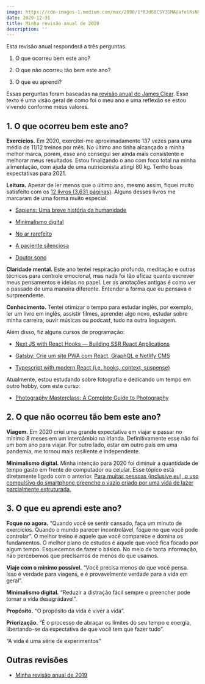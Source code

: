 ```yaml
---
image: https://cdn-images-1.medium.com/max/2000/1*RJd68CSY3GMAUafelRsNOw.jpeg
date: 2020-12-31
title: Minha revisão anual de 2020
description: ''
---
```


Esta revisão anual responderá a três perguntas.

 1. O que ocorreu bem este ano?

 2. O que não ocorreu tão bem este ano?

 3. O que eu aprendi?

Essas perguntas foram baseadas na [revisão anual do James Clear](https://jamesclear.com/annual-review). Esse texto é uma visão geral de como foi o meu ano e uma reflexão se estou vivendo conforme meus valores.

## 1. O que ocorreu bem este ano?

**Exercícios.** Em 2020, exercitei-me aproximadamente 137 vezes para uma média de 11/12 treinos por mês. No último ano tinha alcançado a minha melhor marca, porém, esse ano consegui ser ainda mais consistente e melhorar meus resultados. Estou finalizando o ano com foco total na minha alimentação, com ajuda de uma nutricionista atingi 80 kg. Tenho boas expectativas para 2021.

**Leitura.** Apesar de ler menos que o último ano, mesmo assim, fiquei muito satisfeito com os [12 livros (3,631 páginas)](https://www.goodreads.com/user/year_in_books/2020). Alguns desses livros me marcaram de uma forma muito especial:

* [Sapiens: Uma breve história da humanidade](https://www.goodreads.com/book/show/23692271-sapiens)

* [Minimalismo digital](https://www.goodreads.com/book/show/40672036-digital-minimalism)

* [No ar rarefeito](https://www.goodreads.com/book/show/1898.Into_Thin_Air)

* [A paciente silenciosa](https://www.goodreads.com/book/show/44033719-a-paciente-silenciosa)

* [Doutor sono](https://www.goodreads.com/book/show/23247485-doutor-sono)

**Claridade mental.** Este ano tentei respiração profunda, meditação e outras técnicas para controle emocional, mas nada foi tão eficaz quanto escrever meus pensamentos e ideias no papel. Ler as anotações antigas é como ver o passado de uma maneira diferente. Entender a forma que eu pensava é surpreendente.

**Conhecimento.** Tentei otimizar o tempo para estudar inglês, por exemplo, ler um livro em inglês, assistir filmes, aprender algo novo, estudar sobre minha carreira, ouvir músicas ou podcast, tudo na outra linguagem.

Além disso, fiz alguns cursos de programação:

* [Next JS with React Hooks — Building SSR React Applications](https://www.udemy.com/course/next-js-react-hooks)

* [Gatsby: Crie um site PWA com React, GraphQL e Netlify CMS](https://www.udemy.com/course/gatsby-crie-um-site-pwa-com-react-graphql-e-netlify-cms)

* [Typescript with modern React (i.e. hooks, context, suspense)](https://www.udemy.com/course/typescript-with-react-hooks-and-context)

Atualmente, estou estudando sobre fotografia e dedicando um tempo em outro hobby, com este curso:

* [Photography Masterclass: A Complete Guide to Photography](https://www.udemy.com/course/photography-masterclass-complete-guide-to-photography)

## 2. O que não ocorreu tão bem este ano?

**Viagem.** Em 2020 criei uma grande expectativa em viajar e passar no mínimo 8 meses em um intercâmbio na Irlanda. Definitivamente esse não foi um bom ano para viajar. Por outro lado, estar em outro país em uma pandemia, me tornou mais resiliente e independente.

**Minimalismo digital.** Minha intenção para 2020 foi diminuir a quantidade de tempo gasto em frente do computador ou celular. Esse tópico está diretamente ligado com o anterior. [Para muitas pessoas (inclusive eu), o uso compulsivo do smartphone preenche o vazio criado por uma vida de lazer parcialmente estruturada.](https://www.tailogonsalves.com/minimalismo-digital-lazer/)

## 3. O que eu aprendi este ano?

**Foque no agora.** “Quando você se sentir cansado, faça um minuto de exercícios. Quando o mundo parecer incontrolável, foque no que você pode controlar”. O melhor treino é aquele que você comparece e domina os fundamentos. O melhor plano de estudos é aquele que você fica focado por algum tempo. Esquecemos de fazer o básico. No meio de tanta informação, não percebemos que precisamos de menos do que usamos.

**Viaje com o mínimo possível.** “Você precisa menos do que você pensa. Isso é verdade para viagens, e é provavelmente verdade para a vida em geral”.

**Minimalismo digital.** “Reduzir a distração fácil sempre o preencher pode tornar a vida desagrádavel”.

**Propósito.** “O propósito da vida é viver a vida”.

**Priorização.** “É o processo de abraçar os limites do seu tempo e energia, libertando-se da expectativa de que você tem que fazer tudo”.

“A vida é uma série de experimentos”

## Outras revisões

* [Minha revisão anual de 2019](https://www.tailogonsalves.com/revisao-anual-2019/)
